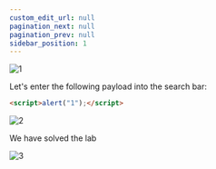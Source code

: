 ```yaml
---
custom_edit_url: null
pagination_next: null
pagination_prev: null
sidebar_position: 1
---
```


![1](https://github.com/Knign/Write-ups/assets/110326359/523afbbc-8b86-4400-9934-321100b7fbbf)

Let's enter the following payload into the search bar:

```html
<script>alert("1");</script>
```

![2](https://github.com/Knign/Write-ups/assets/110326359/00d9c073-35e7-4b75-b8b1-a0f54c755d76)

We have solved the lab

![3](https://github.com/Knign/Write-ups/assets/110326359/a725d514-74f5-479d-8b99-43b4e924a34f)
